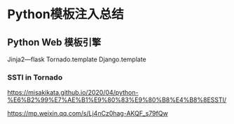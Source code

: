 # Python模板注入总结

## Python Web 模板引擎
Jinja2—flask
Tornado.template
Django.template

### SSTI in Tornado

https://misakikata.github.io/2020/04/python-%E6%B2%99%E7%AE%B1%E9%80%83%E9%80%B8%E4%B8%8ESSTI/

https://mp.weixin.qq.com/s/Lj4nCz0hag-AKQF_s79fQw